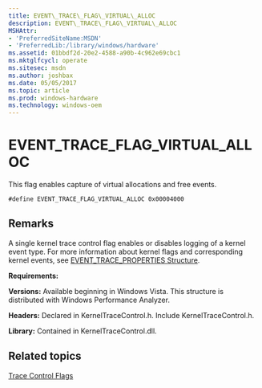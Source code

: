 ```yaml
---
title: EVENT\_TRACE\_FLAG\_VIRTUAL\_ALLOC
description: EVENT\_TRACE\_FLAG\_VIRTUAL\_ALLOC
MSHAttr:
- 'PreferredSiteName:MSDN'
- 'PreferredLib:/library/windows/hardware'
ms.assetid: 01bbdf2d-20e2-4588-a90b-4c962e69cbc1
ms.mktglfcycl: operate
ms.sitesec: msdn
ms.author: joshbax
ms.date: 05/05/2017
ms.topic: article
ms.prod: windows-hardware
ms.technology: windows-oem
---
```


# EVENT\_TRACE\_FLAG\_VIRTUAL\_ALLOC


This flag enables capture of virtual allocations and free events.

```
#define EVENT_TRACE_FLAG_VIRTUAL_ALLOC 0x00004000
```

## Remarks


A single kernel trace control flag enables or disables logging of a kernel event type. For more information about kernel flags and corresponding kernel events, see [EVENT\_TRACE\_PROPERTIES Structure](http://go.microsoft.com/fwlink/p/?linkid=212231&clcid=0x409).

**Requirements:**

**Versions:** Available beginning in Windows Vista. This structure is distributed with Windows Performance Analyzer.

**Headers:** Declared in KernelTraceControl.h. Include KernelTraceControl.h.

**Library:** Contained in KernelTraceControl.dll.

## Related topics


[Trace Control Flags](trace-control-flags.md)

 

 








